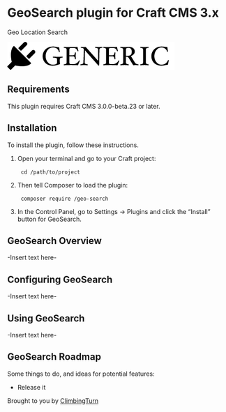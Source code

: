 # GeoSearch plugin for Craft CMS 3.x

Geo Location Search

![Screenshot](resources/img/plugin-logo.png)

## Requirements

This plugin requires Craft CMS 3.0.0-beta.23 or later.

## Installation

To install the plugin, follow these instructions.

1. Open your terminal and go to your Craft project:

        cd /path/to/project

2. Then tell Composer to load the plugin:

        composer require /geo-search

3. In the Control Panel, go to Settings → Plugins and click the “Install” button for GeoSearch.

## GeoSearch Overview

-Insert text here-

## Configuring GeoSearch

-Insert text here-

## Using GeoSearch

-Insert text here-

## GeoSearch Roadmap

Some things to do, and ideas for potential features:

* Release it

Brought to you by [ClimbingTurn](https://www.climbingturn.co.uk)
